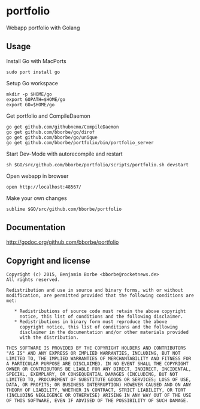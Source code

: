 portfolio
============

Webapp portfolio with Golang

Usage
-----

Install Go with MacPorts

    sudo port install go

Setup Go workspace

    mkdir -p $HOME/go
    export GOPATH=$HOME/go
    export GO=$HOME/go

Get portfolio and CompileDaemon

    go get github.com/githubnemo/CompileDaemon
    go get github.com/bborbe/go/dirof
    go get github.com/bborbe/go/unique
    go get github.com/bborbe/portfolio/bin/portfolio_server

Start Dev-Mode with autorecompile and restart

    sh $GO/src/github.com/bborbe/portfolio/scripts/portfolio.sh devstart

Open webapp in browser

    open http://localhost:48567/

Make your own changes

    sublime $GO/src/github.com/bborbe/portfolio


Documentation
-------------

http://godoc.org/github.com/bborbe/portfolio

Copyright and license
---------------------

    Copyright (c) 2015, Benjamin Borbe <bborbe@rocketnews.de>
    All rights reserved.

    Redistribution and use in source and binary forms, with or without
    modification, are permitted provided that the following conditions are
    met:

       * Redistributions of source code must retain the above copyright
         notice, this list of conditions and the following disclaimer.
       * Redistributions in binary form must reproduce the above
         copyright notice, this list of conditions and the following
         disclaimer in the documentation and/or other materials provided
         with the distribution.

    THIS SOFTWARE IS PROVIDED BY THE COPYRIGHT HOLDERS AND CONTRIBUTORS
    "AS IS" AND ANY EXPRESS OR IMPLIED WARRANTIES, INCLUDING, BUT NOT
    LIMITED TO, THE IMPLIED WARRANTIES OF MERCHANTABILITY AND FITNESS FOR
    A PARTICULAR PURPOSE ARE DISCLAIMED. IN NO EVENT SHALL THE COPYRIGHT
    OWNER OR CONTRIBUTORS BE LIABLE FOR ANY DIRECT, INDIRECT, INCIDENTAL,
    SPECIAL, EXEMPLARY, OR CONSEQUENTIAL DAMAGES (INCLUDING, BUT NOT
    LIMITED TO, PROCUREMENT OF SUBSTITUTE GOODS OR SERVICES; LOSS OF USE,
    DATA, OR PROFITS; OR BUSINESS INTERRUPTION) HOWEVER CAUSED AND ON ANY
    THEORY OF LIABILITY, WHETHER IN CONTRACT, STRICT LIABILITY, OR TORT
    (INCLUDING NEGLIGENCE OR OTHERWISE) ARISING IN ANY WAY OUT OF THE USE
    OF THIS SOFTWARE, EVEN IF ADVISED OF THE POSSIBILITY OF SUCH DAMAGE.
